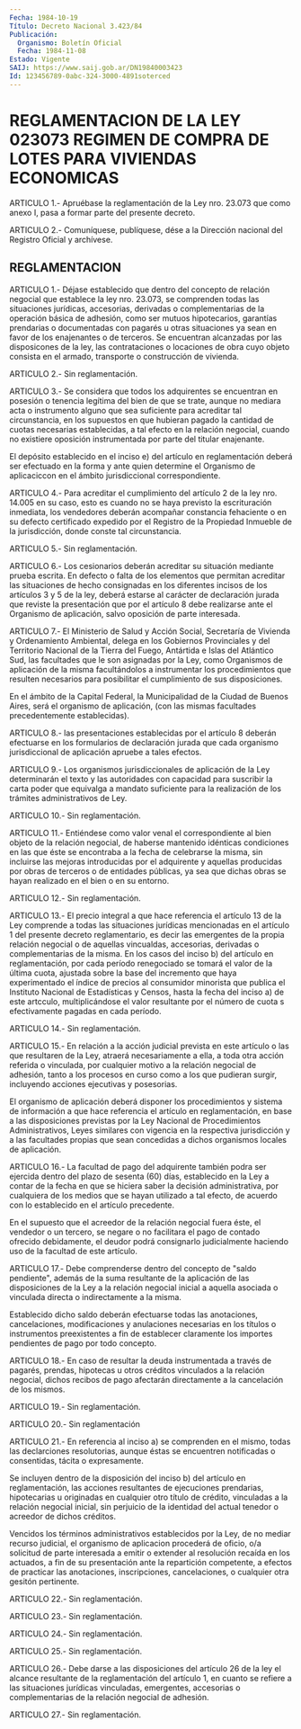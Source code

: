 ```yaml
---
Fecha: 1984-10-19
Título: Decreto Nacional 3.423/84
Publicación:
  Organismo: Boletín Oficial
  Fecha: 1984-11-08
Estado: Vigente
SAIJ: https://www.saij.gob.ar/DN19840003423
Id: 123456789-0abc-324-3000-4891soterced
---
```

# REGLAMENTACION DE LA LEY 023073 REGIMEN DE COMPRA DE LOTES PARA VIVIENDAS ECONOMICAS

<a id="1"></a>
ARTICULO  1.- Apruébase la reglamentación de la Ley nro. 23.073 que como anexo I, pasa a formar parte del presente decreto.

<a id="2"></a>
ARTICULO  2.- Comuníquese, publíquese, dése a la Dirección nacional del Registro Oficial y archívese.

## REGLAMENTACION

<a id="1"></a>
ARTICULO   1.-  Déjase  establecido  que  dentro  del  concepto  de relación negocial  que  establece la ley nro. 23.073, se comprenden todas  las  situaciones  jurídicas,    accesorias,    derivadas   o complementarias  de  la  operación  básica  de  adhesión,  como ser mutuos   hipotecarios,  garantías  prendarias  o  documentadas  con pagarés u  otras  situaciones ya sean en favor de los enajenantes o de terceros. Se encuentran  alcanzadas  por  las disposicones de la ley, las contrataciones o locaciones de obra cuyo  objeto  consista en el armado, transporte o construcción de vivienda.

<a id="2"></a>
ARTICULO 2.- Sin reglamentación.

<a id="3"></a>
ARTICULO  3.-  Se considera que todos los adquirentes se encuentran en posesión o tenencia  legítima  del  bien de que se trate, aunque no  mediara  acta  o  instrumento alguno que  sea  suficiente  para acreditar tal circunstancia,  en  los  supuestos  en  que  hubieran pagado    la  cantidad  de  cuotas  necesarias  establecidas, a tal efecto  en  la  relación  negocial,  cuando no existiere  oposición instrumentada por parte del titular enajenante.

El depósito establecido en el inciso e) del artículo en reglamentación  deberá  ser efectuado en  la  forma  y  ante  quien determine el Organismo de  aplicaciccon en el ámbito jurisdiccional correspondiente.

<a id="4"></a>
ARTICULO  4.-  Para  acreditar el cumplimiento del artículo 2 de la ley nro. 14.005 en su  caso,  esto es cuando no se haya previsto la escrituración   inmediata,  los  vendedores    deberán    acompañar constancia fehaciente  o  en su defecto certificado expedido por el Registro de la Propiedad Inmueble  de la jurisdicción, donde conste tal circunstancia.

<a id="5"></a>
ARTICULO 5.- Sin reglamentación.

<a id="6"></a>
ARTICULO   6.-  Los  cesionarios  deberán  acreditar  su  situación mediante prueba  escrita.  En  defecto o falta de los elementos que permitan acreditar las situaciones  de  hecho  consignadas  en  los diferentes  incisos  de  los  artículos  3  y  5  de la ley, deberá estarse   al  carácter  de  declaración  jurada  que  reviste    la presentación  que  por  el  artículo  8  debe  realizarse  ante  el Organismo  de  aplicación,  salvo  oposición  de  parte interesada.

<a id="7"></a>
ARTICULO  7.- El Ministerio de Salud y Acción Social, Secretaría de Vivienda  y    Ordenamiento  Ambiental,  delega  en  los  Gobiernos Provinciales y del  Territorio  Nacional  de  la  Tierra del Fuego, Antártida  e  Islas del Atlántico Sud, las facultades  que  le  son asignadas por la  Ley,  como  Organismos  de aplicación de la misma facultándolos  a  instrumentar  los  procedimientos   que  resulten necesarios  para  posibilitar el cumplimiento de sus disposiciones.

En el ámbito de la  Capital  Federal, la Municipalidad de la Ciudad de Buenos Aires, será el organismo  de  aplicación, (con las mismas facultades precedentemente establecidas).

<a id="8"></a>
ARTICULO  8.-  las  presentaciones  establecidas  por el artículo 8 deberán  efectuarse  en los formularios de declaración  jurada  que cada  organismo  jurisdiccional   de  aplicación  apruebe  a  tales efectos.

<a id="9"></a>
ARTICULO  9.-  Los  organismos jurisdiccionales de aplicación de la Ley determinarán el texto  y  las  autoridades  con  capacidad para suscribir  la  carta poder que equivalga a mandato suficiente  para la realización de los trámites administrativos de Ley.

<a id="10"></a>
ARTICULO 10.- Sin reglamentación.

<a id="11"></a>
ARTICULO  11.-  Entiéndese  como  valor venal el correspondiente al bien  objeto  de  la  relación  negocial,    de  haberse  mantenido idénticas condiciones en las que éste se encontraba  a  la fecha de celebrarse la misma, sin incluirse las mejoras introducidas  por el adquirente  y  aquellas  producidas  por  obras  de  terceros  o de entidades  públicas,  ya sea que dichas obras se hayan realizado en el bien o en su entorno.

<a id="12"></a>
ARTICULO 12.- Sin reglamentación.

<a id="13"></a>
ARTICULO  13.- El precio integral a que hace referencia el artículo 13  de  la  Ley    comprende  a  todas  las  situaciones  jurídicas mencionadas en el artículo  1  del  presente decreto reglamentario, es  decir  las  emergentes  de la propia  relación  negocial  o  de aquellas vincualdas, accesorias,  derivadas o complementarias de la misma. En los casos del inciso b) del  artículo  en reglamentación, por  cada  período  renegociado  se  tomará el valor de  la  última cuota, ajustada sobre la base del incremento que haya experimentado  el  índice de precios al  consumidor  minorista  que publica el Instituto  Nacional  de  Estadísticas y Censos, hasta la fecha  del  inciso a) de este artcculo,  multiplicándose  el  valor resultante por  el  número de cuota s efectivamente pagadas en cada período.

<a id="14"></a>
ARTICULO 14.- Sin reglamentación.

<a id="15"></a>
ARTICULO  15.-  En  relación  a la acción judicial prevista en este artículo o las que resultaren de  la  Ley, atraerá necesariamente a ella,  a  toda  otra  acción  referida o vinculada,  por  cualquier motivo a la relación negocial de  adhesión, tanto a los procesos en curso  como  a  los  que  pudieran  surgir,    incluyendo  acciones ejecutivas y posesorias.

El  organismo  de  aplicación deberá disponer los procedimientos  y sistema  de información  a  que  hace  referencia  el  artículo  en reglamentación,  en  base  a las disposiciones previstas por la Ley Nacional  de Procedimientos Administrativos,  Leyes  similares  con vigencia en  la  respectiva jurisdicción y a las facultades propias que sean concedidas  a  dichos  organismos  locales  de aplicación.

<a id="16"></a>
ARTICULO  16.- La facultad de pago del adquirente también podra ser ejercida dentro  del  plazo de sesenta (60) días, establecido en la Ley a contar de la fecha  en  que  se  hiciera  saber  la  decisión administrativa,    por  cualquiera  de  los  medios  que  se  hayan utilizado  a tal efecto,  de  acuerdo  con  lo  establecido  en  el artículo precedente.

En el supuesto  que el acreedor de la relación negocial fuera éste, el vendedor o un  tercero,  se  negare  o  no facilitara el pago de contado    ofrecido  debidamente,  el  deudor  podrá    consignarlo judicialmente  haciendo  uso  de  la  facultad  de  este  artículo.

<a id="17"></a>
ARTICULO  17.-  Debe  comprenderse  dentro  del  concepto de "saldo pendiente",  además de la suma resultante de la aplicación  de  las disposiciones  de  la  Ley a la relación negocial inicial a aquella asociada o vinculada directa  o  indirectamente  a  la  misma.

Establecido  dicho  saldo deberán efectuarse todas las anotaciones, cancelaciones,  modificaciones  y  anulaciones  necesarias  en  los títulos  o  instrumentos    preexistentes    a  fin  de  establecer claramente  los  importes  pendientes  de pago por  todo  concepto.

<a id="18"></a>
ARTICULO  18.-  En caso de resultar la deuda instrumentada a través de pagarés, prendas,  hipotecas  u  otros  créditos vinculados a la relación negocial, dichos recibos de pago afectarán  directamente a la cancelación de los mismos.

<a id="19"></a>
ARTICULO 19.- Sin reglamentación.

<a id="20"></a>
ARTICULO 20.- Sin reglamentación

<a id="21"></a>
ARTICULO  21.-  En  referencia  al  inciso  a)  se comprenden en el mismo,  todas  las  declarciones  resolutorias,  aunque   éstas  se encuentren  notificadas o consentidas, tácita o expresamente.

Se incluyen dentro  de la disposición del inciso b) del artículo en reglamentación, las acciones resultantes de ejecuciones prendarias, hipotecarias  u  originadas en cualquier otro título de crédito, vinculadas a la relación  negocial  inicial, sin perjuicio de la identidad del actual tenedor o acreedor  de  dichos créditos.

Vencidos los términos administrativos establecidos por  la  Ley, de no  mediar  recurso  judicial, el organismo de aplicacion procederá de oficio, o/a solicitud  de  parte  interesada a emitir o extender al resolución recaída en los actuados,  a  fin  de  su presentación ante  la  repartición  competente,  a  efectos  de  practicar   las anotaciones,    inscripciones,   cancelaciones,  o  cualquier  otra gesitón pertinente.

<a id="22"></a>
ARTICULO 22.- Sin reglamentación.

<a id="23"></a>
ARTICULO 23.- Sin reglamentación.

<a id="24"></a>
ARTICULO 24.- Sin reglamentación.

<a id="25"></a>
ARTICULO 25.- Sin reglamentación.

<a id="26"></a>
ARTICULO  26.- Debe darse a las disposiciones del artículo 26 de la ley el alcance  resultante  de la reglamentación del artículo 1, en cuanto  se  refiere  a  las  situaciones    jurídicas   vinculadas, emergentes,  accesorias  o complementarias de la relación  negocial de adhesión.

<a id="27"></a>
ARTICULO 27.- Sin reglamentación.